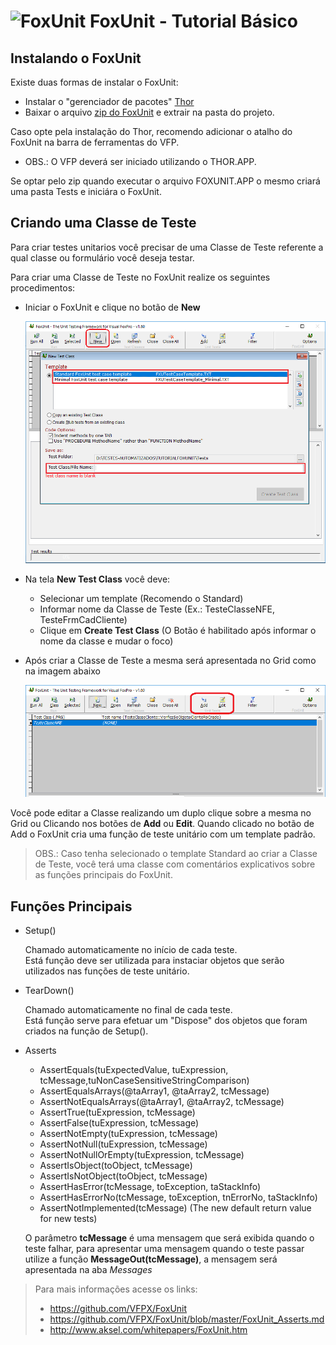# ![FoxUnit](GRAPHICS/FoxUnit.ico) FoxUnit - Tutorial Básico

## Instalando o FoxUnit

Existe duas formas de instalar o FoxUnit:
* Instalar o "gerenciador de pacotes" [Thor](https://github.com/VFPX/Thor)
* Baixar o arquivo [zip do FoxUnit](https://github.com/VFPX/FoxUnit/blob/master/FoxUnit/FoxUnit.1.6.zip) e extrair na pasta do projeto.

Caso opte pela instalação do Thor, recomendo adicionar o atalho do FoxUnit na barra de ferramentas do VFP.
* OBS.: O VFP deverá ser iniciado utilizando o THOR.APP.

Se optar pelo zip quando executar o arquivo FOXUNIT.APP o mesmo criará uma pasta Tests e iniciára o FoxUnit.

## Criando uma Classe de Teste

Para criar testes unitarios você precisar de uma Classe de Teste referente a qual classe ou formulário você deseja testar.

Para criar uma Classe de Teste no FoxUnit realize os seguintes procedimentos:

* Iniciar o FoxUnit e clique no botão de **New**

    ![NewTestClass](GRAPHICS/NewTestClass.PNG)

* Na tela **New Test Class** você deve:
    * Selecionar um template (Recomendo o Standard)
    * Informar nome da Classe de Teste (Ex.: TesteClasseNFE, TesteFrmCadCliente)
    * Clique em **Create Test Class** (O Botão é habilitado após informar o nome da classe e mudar o foco)

* Após criar a Classe de Teste a mesma será apresentada no Grid como na imagem abaixo

    ![TestClass](GRAPHICS/TestClass.PNG)

Você pode editar a Classe realizando um duplo clique sobre a mesma no Grid ou Clicando nos botões de **Add** ou **Edit**.
Quando clicado no botão de Add o FoxUnit cria uma função de teste unitário com um template padrão.

> OBS.: Caso tenha selecionado o template Standard ao criar a Classe de Teste, você terá uma classe com comentários explicativos sobre as funções principais do FoxUnit.

## Funções Principais

* Setup()

    Chamado automaticamente no início de cada teste.    
     Está função deve ser utilizada para instaciar objetos que serão utilizados nas funções de teste unitário.

* TearDown()

    Chamado automaticamente no final de cada teste.    
     Está função serve para efetuar um "Dispose" dos objetos que foram criados na função de Setup().

* Asserts

    * AssertEquals(tuExpectedValue, tuExpression, tcMessage,tuNonCaseSensitiveStringComparison)
    * AssertEqualsArrays(@taArray1, @taArray2, tcMessage)
    * AssertNotEqualsArrays(@taArray1, @taArray2, tcMessage)
    * AssertTrue(tuExpression, tcMessage)
    * AssertFalse(tuExpression, tcMessage)
    * AssertNotEmpty(tuExpression, tcMessage)
    * AssertNotNull(tuExpression, tcMessage)
    * AssertNotNullOrEmpty(tuExpression, tcMessage)
    * AssertIsObject(toObject, tcMessage)
    * AssertIsNotObject(toObject, tcMessage)
    * AssertHasError(tcMessage, toException, taStackInfo)
    * AssertHasErrorNo(tcMessage, toException, tnErrorNo, taStackInfo)
    * AssertNotImplemented(tcMessage)  (The new default return value for new tests)

    O parâmetro **tcMessage** é uma mensagem que será exibida quando o teste falhar, para apresentar uma mensagem quando o teste passar utilize a função **MessageOut(tcMessage)**, a mensagem será apresentada na aba *Messages*

> Para mais informações acesse os links:
>   * https://github.com/VFPX/FoxUnit
>   * https://github.com/VFPX/FoxUnit/blob/master/FoxUnit_Asserts.md
>   * http://www.aksel.com/whitepapers/FoxUnit.htm
        
